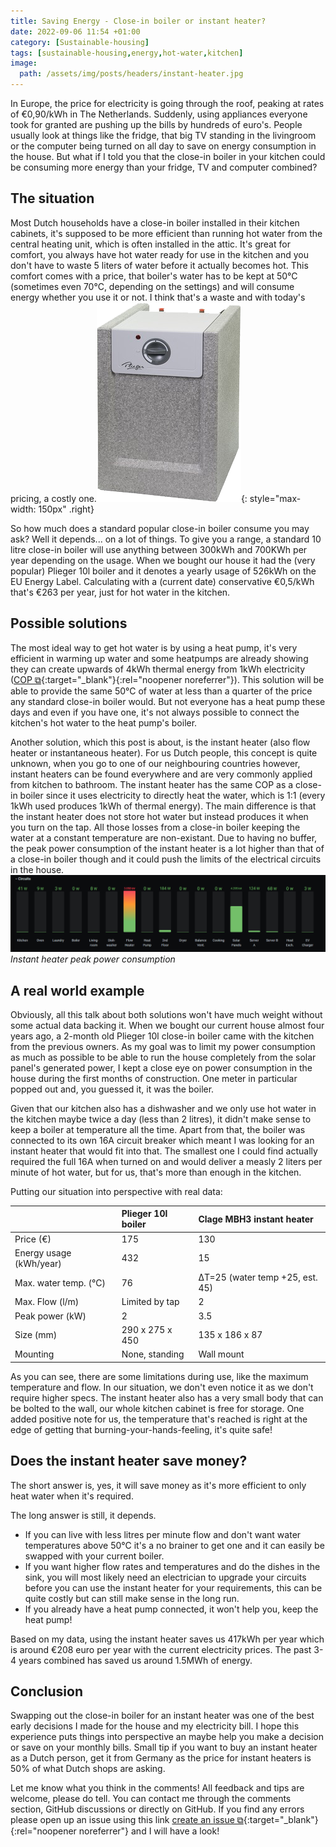 ```yaml
---
title: Saving Energy - Close-in boiler or instant heater?
date: 2022-09-06 11:54 +01:00
category: [Sustainable-housing]
tags: [sustainable-housing,energy,hot-water,kitchen]
image:
  path: /assets/img/posts/headers/instant-heater.jpg
---
```


In Europe, the price for electricity is going through the roof, peaking at rates of €0,90/kWh in The Netherlands. Suddenly, using appliances everyone took for granted are pushing up the bills by hundreds of euro's. People usually look at things like the fridge, that big TV standing in the livingroom or the computer being turned on all day to save on energy consumption in the house. But what if I told you that the close-in boiler in your kitchen could be consuming more energy than your fridge, TV and computer combined?

## The situation
Most Dutch households have a close-in boiler installed in their kitchen cabinets, it's supposed to be more efficient than running hot water from the central heating unit, which is often installed in the attic. It's great for comfort, you always have hot water ready for use in the kitchen and you don't have to waste 5 liters of water before it actually becomes hot. This comfort comes with a price, that boiler's water has to be kept at 50°C (sometimes even 70°C, depending on the settings) and will consume energy whether you use it or not. I think that's a waste and with today's pricing, a costly one.![Plieger 10l](/assets/img/posts/save-with-instant-heaters/plieger.png){: style="max-width: 150px" .right}

So how much does a standard popular close-in boiler consume you may ask? Well it depends... on a lot of things. To give you a range, a standard 10 litre close-in boiler will use anything between 300kWh and 700KWh per year depending on the usage. When we bought our house it had the (very popular) Plieger 10l boiler and it denotes a yearly usage of 526kWh on the EU Energy Label. Calculating with a (current date) conservative €0,5/kWh that's €263 per year, just for hot water in the kitchen.

## Possible solutions
The most ideal way to get hot water is by using a heat pump, it's very efficient in warming up water and some heatpumps are already showing they can create upwards of 4kWh thermal energy from 1kWh electricity ([COP ⧉](https://en.wikipedia.org/wiki/Coefficient_of_performance){:target="_blank"}{:rel="noopener noreferrer"}). This solution will be able to provide the same 50°C of water at less than a quarter of the price any standard close-in boiler would. But not everyone has a heat pump these days and even if you have one, it's not always possible to connect the kitchen's hot water to the heat pump's boiler.

Another solution, which this post is about, is the instant heater (also flow heater or instantaneous heater). For us Dutch people, this concept is quite unknown, when you go to one of our neighbouring countries however, instant heaters can be found everywhere and are very commonly applied from kitchen to bathroom. The instant heater has the same COP as a close-in boiler since it uses electricity to directly heat the water, which is 1:1 (every 1kWh used produces 1kWh of thermal energy). The main difference is that the instant heater does not store hot water but instead produces it when you turn on the tap. All those losses from a close-in boiler keeping the water at a constant temperature are non-existant. Due to having no buffer, the peak power consumption of the instant heater is a lot higher than that of a close-in boiler though and it could push the limits of the electrical circuits in the house.
![Instant Heater Peak Power](/assets/img/posts/save-with-instant-heaters/instant-heater-peak.png) 
_Instant heater peak power consumption_

## A real world example
Obviously, all this talk about both solutions won't have much weight without some actual data backing it. When we bought our current house almost four years ago, a 2-month old Plieger 10l close-in boiler came with the kitchen from the previous owners. As my goal was to limit my power consumption as much as possible to be able to run the house completely from the solar panel's generated power, I kept a close eye on power consumption in the house during the first months of construction. One meter in particular popped out and, you guessed it, it was the boiler.

Given that our kitchen also has a dishwasher and we only use hot water in the kitchen maybe twice a day (less than 2 litres), it didn't make sense to keep a boiler at temperature all the time. Apart from that, the boiler was connected to its own 16A circuit breaker which meant I was looking for an instant heater that would fit into that. The smallest one I could find actually required the full 16A when turned on and would deliver a measly 2 liters per minute of hot water, but for us, that's more than enough in the kitchen.

Putting our situation into perspective with real data:

|                           | Plieger 10l boiler              | Clage MBH3 instant heater         |
| :------------------------ | :------------------------------ | :-------------------------------- |
| Price (€)                 | 175                             | 130                               |
| Energy usage (kWh/year)   | 432                             | 15                                |
| Max. water temp. (°C)     | 76                              | ΔT=25 (water temp +25, est. 45)   |
| Max. Flow (l/m)           | Limited by tap                  | 2                                 |
| Peak power (kW)           | 2                               | 3.5                               |
| Size (mm)                 | 290 x 275 x 450                 | 135 x 186 x 87                    |
| Mounting                  | None, standing                  | Wall mount                        |

As you can see, there are some limitations during use, like the maximum temperature and flow. In our situation, we don't even notice it as we don't require higher specs. The instant heater also has a very small body that can be bolted to the wall, our whole kitchen cabinet is free for storage. One added positive note for us, the temperature that's reached is right at the edge of getting that burning-your-hands-feeling, it's quite safe!

## Does the instant heater save money?
The short answer is, yes, it will save money as it's more efficient to only heat water when it's required.

The long answer is still, it depends.
- If you can live with less litres per minute flow and don't want water temperatures above 50°C it's a no brainer to get one and it can easily be swapped with your current boiler.
- If you want higher flow rates and temperatures and do the dishes in the sink, you will most likely need an electrician to upgrade your circuits before you can use the instant heater for your requirements, this can be quite costly but can still make sense in the long run.
- If you already have a heat pump connected, it won't help you, keep the heat pump!

Based on my data, using the instant heater saves us 417kWh per year which is around €208 euro per year with the current electricity prices. The past 3-4 years combined has saved us around 1.5MWh of energy.

## Conclusion
Swapping out the close-in boiler for an instant heater was one of the best early decisions I made for the house and my electricity bill. I hope this experience puts things into perspective an maybe help you make a decision or save on your monthly bills. Small tip if you want to buy an instant heater as a Dutch person, get it from Germany as the price for instant heaters is 50% of what Dutch shops are asking.

Let me know what you think in the comments! All feedback and tips are welcome, please do tell. You can contact me through the comments section, GitHub discussions or directly on GitHub. If you find any errors please open up an issue using this link [create an issue ⧉](https://github.com/MattsTechInfo/mattstechinfo.github.io/issues){:target="_blank"}{:rel="noopener noreferrer"} and I will have a look!